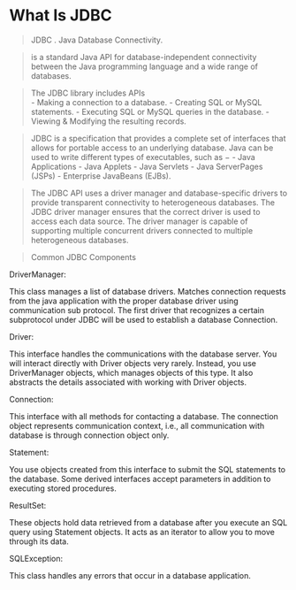 # What Is JDBC


> JDBC . Java Database Connectivity.


> is a standard Java API for database-independent connectivity between the Java programming language and a wide range of databases.


> The JDBC library includes APIs  
    - Making a connection to a database.
    - Creating SQL or MySQL statements.
    - Executing SQL or MySQL queries in the database.
    - Viewing & Modifying the resulting records.
    
    
> JDBC is a specification that provides a complete set of interfaces that allows for portable access to an underlying database. Java can be used to write different types of executables, such as −
    - Java Applications
    - Java Applets
    - Java Servlets
    - Java ServerPages (JSPs)
    - Enterprise JavaBeans (EJBs).
 
 
> The JDBC API uses a driver manager and database-specific drivers 
to provide transparent connectivity to heterogeneous databases.
The JDBC driver manager ensures that the correct driver is used to access each data source. 
The driver manager is capable of supporting multiple concurrent drivers connected to multiple heterogeneous databases.


> Common JDBC Components
 
DriverManager: 

This class manages a list of database drivers. Matches connection requests from the java application with the proper database driver using communication sub protocol. The first driver that recognizes a certain subprotocol under JDBC will be used to establish a database Connection.

Driver: 

This interface handles the communications with the database server. You will interact directly with Driver objects very rarely. Instead, you use DriverManager objects, which manages objects of this type. It also abstracts the details associated with working with Driver objects.

Connection: 

This interface with all methods for contacting a database. The connection object represents communication context, i.e., all communication with database is through connection object only.

Statement: 

You use objects created from this interface to submit the SQL statements to the database. Some derived interfaces accept parameters in addition to executing stored procedures.

ResultSet:

These objects hold data retrieved from a database after you execute an SQL query using Statement objects. It acts as an iterator to allow you to move through its data.

SQLException: 

This class handles any errors that occur in a database application.
